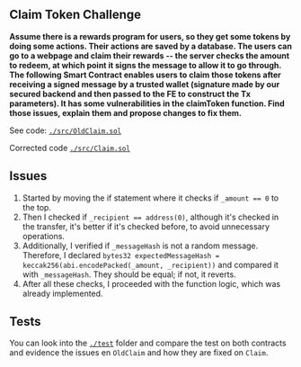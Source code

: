 ## Claim Token Challenge

**Assume there is a rewards program for users, so they get some tokens by doing some actions. Their actions are saved by a database. The users can go to a webpage and claim their rewards -- the server checks the amount to redeem, at which point it signs the message to allow it to go through. The following Smart Contract enables users to claim those tokens after receiving a signed message by a trusted wallet (signature made by our secured backend and then passed to the FE to construct the Tx parameters). It has some vulnerabilities in the claimToken function. Find those issues, explain them and propose changes to fix them.**

See code: [`./src/OldClaim.sol`](https://github.com/MatiArazi/foundry-claim-token-challenge/blob/main/src/OldClaim.sol)

Corrected code [`./src/Claim.sol`](https://github.com/MatiArazi/foundry-claim-token-challenge/blob/main/src/Claim.sol)

## Issues
1. Started by moving the if statement where it checks if `_amount == 0` to the top.
2. Then I checked if `_recipient == address(0)`, although it's checked in the transfer, it's better if it's checked before, to avoid unnecessary operations.
3. Additionally, I verified if `_messageHash` is not a random message. Therefore, I declared `bytes32 expectedMessageHash = keccak256(abi.encodePacked(_amount, _recipient))` and compared it with `_messageHash`. They should be equal; if not, it reverts.
4. After all these checks, I proceeded with the function logic, which was already implemented.

## Tests
You can look into the [`./test`](https://github.com/MatiArazi/foundry-claim-token-challenge/blob/main/test) folder and compare the test on both contracts and evidence the issues en `OldClaim` and how they are fixed on `Claim`.
